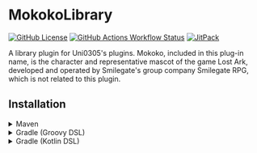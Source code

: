 # MokokoLibrary 

[![GitHub License](https://img.shields.io/github/license/Uni0305/MokokoLibrary?style=for-the-badge)](LICENSE.md)
[![GitHub Actions Workflow Status](https://img.shields.io/github/actions/workflow/status/Uni0305/MokokoLibrary/build.yml?style=for-the-badge)](https://github.com/Uni0305/MokokoLibrary/actions)
[![JitPack](https://img.shields.io/jitpack/version/com.github.Uni0305/MokokoLibrary?style=for-the-badge)](https://jitpack.io/#Uni0305/MokokoLibrary)

A library plugin for Uni0305's plugins.
Mokoko, included in this plug-in name, is the character and representative mascot of the game Lost Ark, developed and operated by Smilegate's group company Smilegate RPG, which is not related to this plugin.

## Installation
<details>
<summary>Maven</summary>

```xml
<repositories>
    <repository>
        <id>jitpack.io</id>
        <url>https://jitpack.io</url>
    </repository>
</repositories>
```
```xml
<dependencies>
    <dependency>
        <groupId>com.github.Uni0305</groupId>
        <artifactId>MokokoLibrary</artifactId>
        <version>VERSION</version>
    </dependency>
</dependencies>
```
</details>
<details>
<summary>Gradle (Groovy DSL)</summary>

```groovy
repositories {
    maven { url 'https://jitpack.io' }
}
```
```groovy
dependencies {
    compileOnly 'com.github.Uni0305:MokokoLibrary:VERSION'
}
```
</details>
<details>
<summary>Gradle (Kotlin DSL)</summary>

```kts
repositories {
    maven("https://jitpack.io")
}
```
```kts
dependencies {
    compileOnly("com.github.Uni0305:MokokoLibrary:VERSION")
}
```
</details>